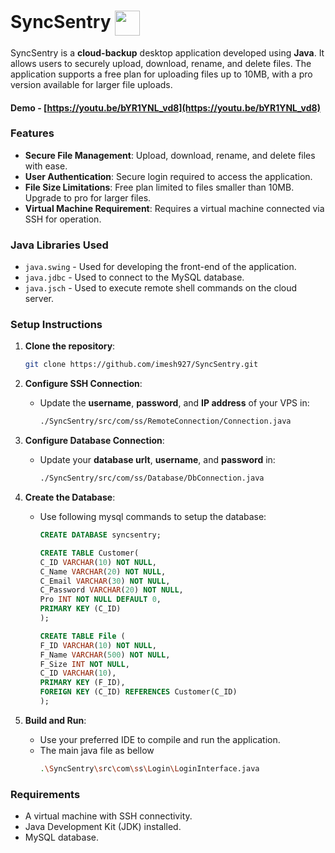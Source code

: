 # SyncSentry <img align="center" src="https://raw.githubusercontent.com/imesh927/SyncSentry/master/src/Images/logo.png" width="40" height="40">

SyncSentry is a **cloud-backup** desktop application developed using **Java**. It allows users to securely upload, download, rename, and delete files. The application supports a free plan for uploading files up to 10MB, with a pro version available for larger file uploads.

#### Demo - [https://youtu.be/bYR1YNL_vd8](https://youtu.be/bYR1YNL_vd8)


### Features

- **Secure File Management**: Upload, download, rename, and delete files with ease.
- **User Authentication**: Secure login required to access the application.
- **File Size Limitations**: Free plan limited to files smaller than 10MB. Upgrade to pro for larger files.
- **Virtual Machine Requirement**: Requires a virtual machine connected via SSH for operation.

### Java Libraries Used

- `java.swing` - Used for developing the front-end of the application.
- `java.jdbc` - Used to connect to the MySQL database.
- `java.jsch` - Used to execute remote shell commands on the cloud server.

### Setup Instructions

1. **Clone the repository**:

   ```sh
   git clone https://github.com/imesh927/SyncSentry.git
   ```

2. **Configure SSH Connection**:

   - Update the **username**, **password**, and **IP address** of your VPS in:
     ```sh
     ./SyncSentry/src/com/ss/RemoteConnection/Connection.java
     ```

3. **Configure Database Connection**:

   - Update your **database urlt**, **username**, and **password** in:
     ```sh
     ./SyncSentry/src/com/ss/Database/DbConnection.java
     ```

4. **Create the Database**:

   - Use following mysql commands to setup the database:

     ```sql
     CREATE DATABASE syncsentry;

     CREATE TABLE Customer(
     C_ID VARCHAR(10) NOT NULL,
     C_Name VARCHAR(20) NOT NULL,
     C_Email VARCHAR(30) NOT NULL,
     C_Password VARCHAR(20) NOT NULL,
     Pro INT NOT NULL DEFAULT 0,
     PRIMARY KEY (C_ID)
     );

     CREATE TABLE File (
     F_ID VARCHAR(10) NOT NULL,
     F_Name VARCHAR(500) NOT NULL,
     F_Size INT NOT NULL,
     C_ID VARCHAR(10),
     PRIMARY KEY (F_ID),
     FOREIGN KEY (C_ID) REFERENCES Customer(C_ID)
     );

     ```

5. **Build and Run**:
   - Use your preferred IDE to compile and run the application.
   - The main java file as bellow
     ```sh
     .\SyncSentry\src\com\ss\Login\LoginInterface.java
     ```

### Requirements

- A virtual machine with SSH connectivity.
- Java Development Kit (JDK) installed.
- MySQL database.

